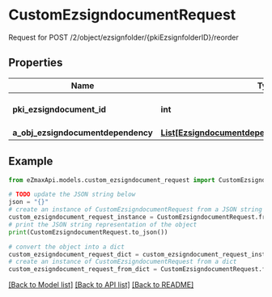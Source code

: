 # CustomEzsigndocumentRequest

Request for POST /2/object/ezsignfolder/{pkiEzsignfolderID}/reorder

## Properties

Name | Type | Description | Notes
------------ | ------------- | ------------- | -------------
**pki_ezsigndocument_id** | **int** | The unique ID of the Ezsigndocument | 
**a_obj_ezsigndocumentdependency** | [**List[EzsigndocumentdependencyRequestCompound]**](EzsigndocumentdependencyRequestCompound.md) |  | 

## Example

```python
from eZmaxApi.models.custom_ezsigndocument_request import CustomEzsigndocumentRequest

# TODO update the JSON string below
json = "{}"
# create an instance of CustomEzsigndocumentRequest from a JSON string
custom_ezsigndocument_request_instance = CustomEzsigndocumentRequest.from_json(json)
# print the JSON string representation of the object
print(CustomEzsigndocumentRequest.to_json())

# convert the object into a dict
custom_ezsigndocument_request_dict = custom_ezsigndocument_request_instance.to_dict()
# create an instance of CustomEzsigndocumentRequest from a dict
custom_ezsigndocument_request_from_dict = CustomEzsigndocumentRequest.from_dict(custom_ezsigndocument_request_dict)
```
[[Back to Model list]](../README.md#documentation-for-models) [[Back to API list]](../README.md#documentation-for-api-endpoints) [[Back to README]](../README.md)


